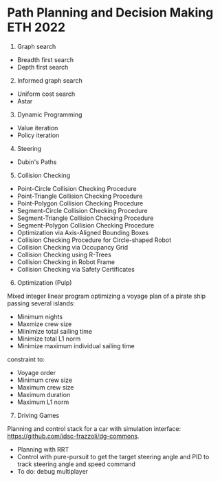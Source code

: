 # Path Planning and Decision Making ETH 2022

1. Graph search
- Breadth first search
- Depth first search

2. Informed graph search
- Uniform cost search
- Astar

3. Dynamic Programming
- Value iteration
- Policy iteration

4. Steering
- Dubin's Paths

5. Collision Checking
- Point-Circle Collision Checking Procedure
- Point-Triangle Collision Checking Procedure
- Point-Polygon Collision Checking Procedure
- Segment-Circle Collision Checking Procedure
- Segment-Triangle Collision Checking Procedure
- Segment-Polygon Collision Checking Procedure
- Optimization via Axis-Aligned Bounding Boxes
- Collision Checking Procedure for Circle-shaped Robot
- Collision Checking via Occupancy Grid
- Collision Checking using R-Trees
- Collision Checking in Robot Frame
- Collision Checking via Safety Certificates

6. Optimization (Pulp)

Mixed integer linear program optimizing a voyage plan of a pirate ship passing several islands:
- Minimum nights
- Maxmize crew size
- Miinimize total sailing time
- Minimize total L1 norm
- Minimize maximum individual sailing time

constraint to:
- Voyage order
- Minimum crew size
- Maximum crew size
- Maximum duration
- Maximum L1 norm

7. Driving Games

Planning and control stack for a car with simulation interface: https://github.com/idsc-frazzoli/dg-commons. 
- Planning with RRT
- Control with pure-pursuit to get the target steering angle and PID to track steering angle and speed command
- To do: debug multiplayer 
